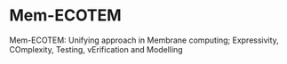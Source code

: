 # Mem-ECOTEM
Mem-ECOTEM: Unifying approach in Membrane computing; Expressivity, COmplexity, Testing, vErification and Modelling
